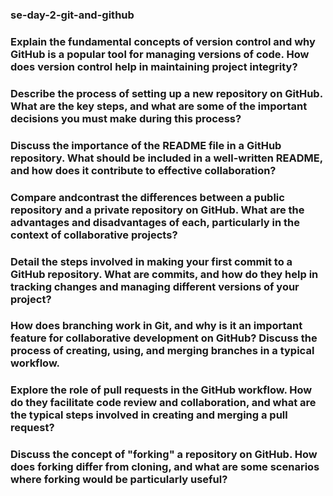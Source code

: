 ###  se-day-2-git-and-github 


### Explain the fundamental concepts of version control and why GitHub is a popular tool for managing versions of code. How does version control help in maintaining project integrity?



### Describe the process of setting up a new repository on GitHub. What are the key steps, and what are some of the important decisions you must make during this process?



### Discuss the importance of the README file in a GitHub repository. What should be included in a well-written README, and how does it contribute to effective collaboration?



### Compare andcontrast the differences between a public repository and a private repository on GitHub. What are the advantages and disadvantages of each, particularly in the context of collaborative projects?



### Detail the steps involved in making your first commit to a GitHub repository. What are commits, and how do they help in tracking changes and managing different versions of your project?



### How does branching work in Git, and why is it an important feature for collaborative development on GitHub? Discuss the process of creating, using, and merging branches in a typical workflow.



### Explore the role of pull requests in the GitHub workflow. How do they facilitate code review and collaboration, and what are the typical steps involved in creating and merging a pull request?





### Discuss the concept of "forking" a repository on GitHub. How does forking differ from cloning, and what are some scenarios where forking would be particularly useful?

